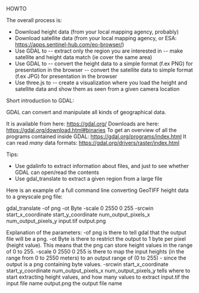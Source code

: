 HOWTO

The overall process is:

- Download height data (from your local mapping agency, probably)
- Download satellite data (from your local mapping agency, or ESA: https://apps.sentinel-hub.com/eo-browser/)
- Use GDAL to
  -- extract only the region you are interested in
  -- make satellite and height data match (ie cover the same area)
- Use GDAL to
  -- convert the height data to a simple format (f.ex PNG) for presentation in the browser
  -- convert the satellite data to simple format (f.ex JPG) for presentation in the browser
- Use three.js to
  -- create a visualization where you load the height and satellite data and show them as seen from a given camera location

Short introduction to GDAL:

GDAL can convert and manipulate all kinds of geographical data.

It is available from here: https://gdal.org/
Downloads are here: https://gdal.org/download.html#binaries
To get an overview of all the programs contained inside GDAL: https://gdal.org/programs/index.html
It can read _many_ data formats: https://gdal.org/drivers/raster/index.html

Tips:

- Use gdalinfo to extract information about files, and just to see whether GDAL can open/read the contents
- Use gdal_translate to extract a given region from a large file

Here is an example of a full command line converting GeoTIFF height data to a greyscale png file:

gdal_translate -of png -ot Byte -scale 0 2550 0 255 -srcwin start_x_coordinate start_y_coordinate num_output_pixels_x num_output_pixels_y input.tif output.png

Explanation of the parameters:
-of png is there to tell gdal that the output file will be a png.
-ot Byte is there to restrict the output to 1 byte per pixel (height value). This means that the png can store height values in the range of 0 to 255.
-scale 0 2550 0 255 is there to map the input heights (in the range from 0 to 2550 meters) to an output range of (0 to 255) - since the output is a png containing byte values.
-srcwin start_x_coordinate start_y_coordinate num_output_pixels_x num_output_pixels_y tells where to start extracting height values, and how many values to extract
input.tif the input file name
output.png the output file name
